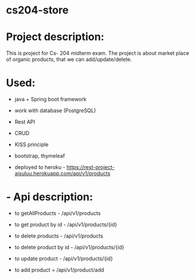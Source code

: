 # cs204-store
# Project description:
  This is project for Cs- 204 midterm exam. The project is about market place of organic products, that we can add/update/delete.
  
# Used:
 - java + Spring boot framework
 
 - work with database (PostgreSQL)
 
 - Rest API
 
 - CRUD
 
 - KISS principle
 
 - bootstrap, thymeleaf
 
 - deployed to heroku - https://rest-project-aisuluu.herokuapp.com/api/v1/products
 
# - Api description:
- to getAllProducts - /api/v1/products 

- to get product by id - /api/v1/products/{id}

- to delete products - /api/v1/products

- to delete product by id - /api/v1/products/{id}

- to update product - /api/v1/products/{id}

- to add product = /api/v1/product/add


